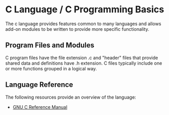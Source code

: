 # C Language / C Programming Basics #

The c language provides features common to many languages and allows add-on modules to be written to provide more specific functionality.

## Program Files and Modules ##

C program files have the file extension .c and "header" files that provide shared data and definitions have .h extension.
C files typically include one or more functions grouped in a logical way.

## Language Reference ##

The following resources provide an overview of the language:

* [GNU C Reference Manual](https://www.gnu.org/software/gnu-c-manual/gnu-c-manual.html)
